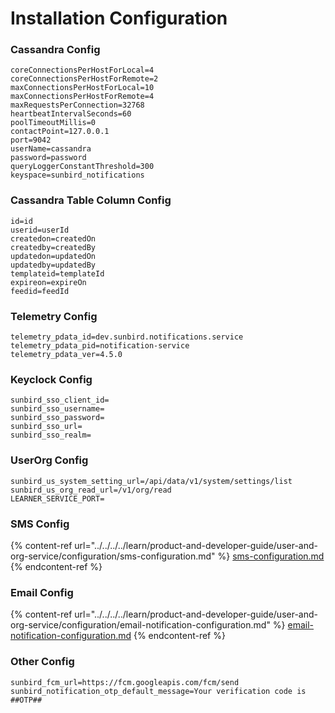 # Installation Configuration

### Cassandra Config

```
coreConnectionsPerHostForLocal=4
coreConnectionsPerHostForRemote=2
maxConnectionsPerHostForLocal=10
maxConnectionsPerHostForRemote=4
maxRequestsPerConnection=32768
heartbeatIntervalSeconds=60
poolTimeoutMillis=0
contactPoint=127.0.0.1
port=9042
userName=cassandra
password=password
queryLoggerConstantThreshold=300
keyspace=sunbird_notifications  
```

### Cassandra Table Column Config

```
id=id
userid=userId
createdon=createdOn
createdby=createdBy
updatedon=updatedOn
updatedby=updatedBy
templateid=templateId
expireon=expireOn
feedid=feedId
```

### Telemetry Config

```
telemetry_pdata_id=dev.sunbird.notifications.service
telemetry_pdata_pid=notification-service
telemetry_pdata_ver=4.5.0
```

### Keyclock Config

```
sunbird_sso_client_id=
sunbird_sso_username=
sunbird_sso_password=
sunbird_sso_url=
sunbird_sso_realm=
```

### UserOrg Config

```
sunbird_us_system_setting_url=/api/data/v1/system/settings/list
sunbird_us_org_read_url=/v1/org/read
LEARNER_SERVICE_PORT=
```

### SMS Config

{% content-ref url="../../../../learn/product-and-developer-guide/user-and-org-service/configuration/sms-configuration.md" %}
[sms-configuration.md](../../../../learn/product-and-developer-guide/user-and-org-service/configuration/sms-configuration.md)
{% endcontent-ref %}

### Email Config

{% content-ref url="../../../../learn/product-and-developer-guide/user-and-org-service/configuration/email-notification-configuration.md" %}
[email-notification-configuration.md](../../../../learn/product-and-developer-guide/user-and-org-service/configuration/email-notification-configuration.md)
{% endcontent-ref %}

### Other Config

```
sunbird_fcm_url=https://fcm.googleapis.com/fcm/send
sunbird_notification_otp_default_message=Your verification code is ##OTP##

```
